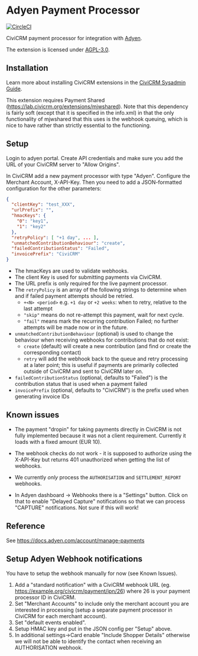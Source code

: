 # Adyen Payment Processor

[![CircleCI](https://circleci.com/gh/greenpeace-cee/adyen.svg?style=svg)](https://circleci.com/gh/greenpeace-cee/adyen)

CiviCRM payment processor for integration with [Adyen](https://www.adyen.com/).

The extension is licensed under [AGPL-3.0](LICENSE.txt).

## Installation

Learn more about installing CiviCRM extensions in the [CiviCRM Sysadmin Guide](https://docs.civicrm.org/sysadmin/en/latest/customize/extensions/).

This extension requires Payment Shared (https://lab.civicrm.org/extensions/mjwshared). Note that this dependency is fairly soft (except that it is specified in the info.xml) in that the only functionality of mjwshared that this uses is the webhook queuing, which is nice to have rather than strictly essential to the functioning.

## Setup

Login to adyen portal. Create API credentials and make sure you add the URL of your CiviCRM server to "Allow Origins".

In CiviCRM add a new payment processor with type "Adyen".
Configure the Merchant Account, X-API-Key.
Then you need to add a JSON-formatted configuration for the other parameters:
```json
{
  "clientKey": "test_XXX",
  "urlPrefix": "",
  "hmacKeys": {
    "0": "key1",
    "1": "key2"
  },
  "retryPolicy": [ "+1 day", ... ],
  "unmatchedContributionBehaviour": "create",
  "failedContributionStatus": "Failed",
  "invoicePrefix": "CiviCRM"
}
```

- The hmacKeys are used to validate webhooks.
- The client Key is used for submitting payments via CiviCRM.
- The URL prefix is only required for the live payment processor.
- The `retryPolicy` is an array of the following strings to determine when and if failed payment attempts should be retried.
   - `+<N> <period>` e.g. `+1 day` or `+2 weeks`: when to retry, relative to the last attempt
   - `"skip"` means do not re-attempt this payment, wait for next cycle.
   - `"fail"` means mark the recurring contribution Failed; no further attempts will be made now or in the future.
- `unmatchedContributionBehaviour` (optional) is used to change the behaviour when receiving webhooks for contributions that do not exist:
   - `create` (default) will create a new contribution (and find or create the corresponding contact)
   - `retry` will add the webhook back to the queue and retry processing at a later point; this is useful if payments are
     primarily collected outside of CiviCRM and sent to CiviCRM later on.
- `failedContributionStatus` (optional, defaults to "Failed") is the contribution status that is used when a payment failed
- `invoicePrefix` (optional, defaults to "CiviCRM") is the prefix used when generating invoice IDs

## Known issues

- The payment "dropin" for taking payments directly in CiviCRM is not fully implemented because it was not a client requirement.
Currently it loads with a fixed amount (EUR 10).

- The webhook checks do not work - it is supposed to authorize using the X-API-Key but returns 401 unauthorized when getting the list of webhooks.

- We currently *only* process the `AUTHORISATION` and `SETTLEMENT_REPORT` webhooks.
- In Adyen dashboard -> Webhooks there is a "Settings" button.
  Click on that to enable "Delayed Capture" notifications so that we can process "CAPTURE" notifications.
  Not sure if this will work!

## Reference

See https://docs.adyen.com/account/manage-payments

## Setup Adyen Webhook notifications

You have to setup the webhook manually for now (see Known Issues).

1. Add a "standard notification" with a CiviCRM webhook URL (eg. https://example.org/civicrm/payment/ipn/26) where 26 is your payment processor ID in CiviCRM.
2. Set "Merchant Accounts" to include only the merchant account you are interested in processing (setup a separate payment processor in CiviCRM for each merchant account).
3. Set "default events enabled".
4. Setup HMAC key and put in the JSON config per "Setup" above.
5. In additional settings->Card enable "Include Shopper Details" otherwise we will not be able to identify the contact when receiving an AUTHORISATION webhook.
